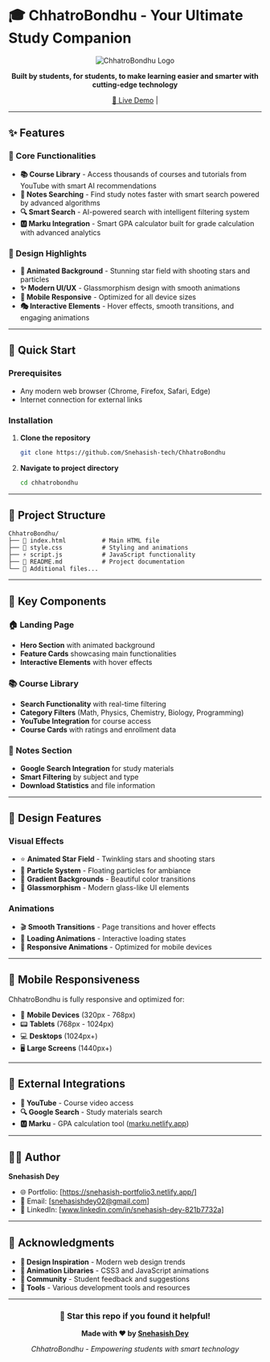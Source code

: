 
# 🎓 ChhatroBondhu - Your Ultimate Study Companion

<div align="center">

![ChhatroBondhu Logo](https://img.imgdd.com/c84bde23-8f5a-4a25-b752-3c5664cd12c9.jpg)


**Built by students, for students, to make learning easier and smarter with cutting-edge technology**

[🚀 Live Demo](https://chhatro-bondhu.netlify.app/) | 

</div>

---

## ✨ Features

### 🎯 Core Functionalities

- **📚 Course Library** - Access thousands of courses and tutorials from YouTube with smart AI recommendations
- **📝 Notes Searching** - Find study notes faster with smart search powered by advanced algorithms
- **🔍 Smart Search** - AI-powered search with intelligent filtering system
- **🅼 Marku Integration** - Smart GPA calculator built for grade calculation with advanced analytics

### 🎨 Design Highlights

- **🌟 Animated Background** - Stunning star field with shooting stars and particles
- **✨ Modern UI/UX** - Glassmorphism design with smooth animations
- **📱 Mobile Responsive** - Optimized for all device sizes
- **🎭 Interactive Elements** - Hover effects, smooth transitions, and engaging animations

---

## 🚀 Quick Start

### Prerequisites

- Any modern web browser (Chrome, Firefox, Safari, Edge)
- Internet connection for external links

### Installation

1. **Clone the repository**
   ```bash
   git clone https://github.com/Snehasish-tech/ChhatroBondhu
   ```

2. **Navigate to project directory**
   ```bash
   cd chhatrobondhu
   ```

---

## 📁 Project Structure

```
ChhatroBondhu/
├── 📄 index.html          # Main HTML file
├── 🎨 style.css           # Styling and animations
├── ⚡ script.js           # JavaScript functionality
├── 📖 README.md           # Project documentation
└── 🚀 Additional files...
```

---

## 🎯 Key Components

### 🏠 Landing Page
- **Hero Section** with animated background
- **Feature Cards** showcasing main functionalities
- **Interactive Elements** with hover effects

### 📚 Course Library
- **Search Functionality** with real-time filtering
- **Category Filters** (Math, Physics, Chemistry, Biology, Programming)
- **YouTube Integration** for course access
- **Course Cards** with ratings and enrollment data

### 📝 Notes Section
- **Google Search Integration** for study materials
- **Smart Filtering** by subject and type
- **Download Statistics** and file information

---

## 🎨 Design Features

### Visual Effects
- ⭐ **Animated Star Field** - Twinkling stars and shooting stars
- 🎪 **Particle System** - Floating particles for ambiance
- 🌈 **Gradient Backgrounds** - Beautiful color transitions
- 💫 **Glassmorphism** - Modern glass-like UI elements

### Animations
- 🎬 **Smooth Transitions** - Page transitions and hover effects
- 🔄 **Loading Animations** - Interactive loading states
- 📱 **Responsive Animations** - Optimized for mobile devices

---

## 📱 Mobile Responsiveness

ChhatroBondhu is fully responsive and optimized for:

- 📱 **Mobile Devices** (320px - 768px)
- 📟 **Tablets** (768px - 1024px)
- 💻 **Desktops** (1024px+)
- 🖥️ **Large Screens** (1440px+)

---

## 🔗 External Integrations

- **🎥 YouTube** - Course video access
- **🔍 Google Search** - Study materials search
- **🅼 Marku** - GPA calculation tool ([marku.netlify.app](https://marku.netlify.app/))


---


## 👨‍💻 Author

**Snehasish Dey**

- 🌐 Portfolio: [https://snehasish-portfolio3.netlify.app/]
- 📧 Email: [snehasishdey02@gmail.com]
- 💼 LinkedIn: [www.linkedin.com/in/snehasish-dey-821b7732a]


---


## 🙏 Acknowledgments

- **🎨 Design Inspiration** - Modern web design trends
- **🌟 Animation Libraries** - CSS3 and JavaScript animations
- **👥 Community** - Student feedback and suggestions
- **🔧 Tools** - Various development tools and resources

---


<div align="center">

### 🌟 Star this repo if you found it helpful!

**Made with ❤️ by [Snehasish Dey](https://github.com/Snehasish-tech)**

*ChhatroBondhu - Empowering students with smart technology*

</div>
